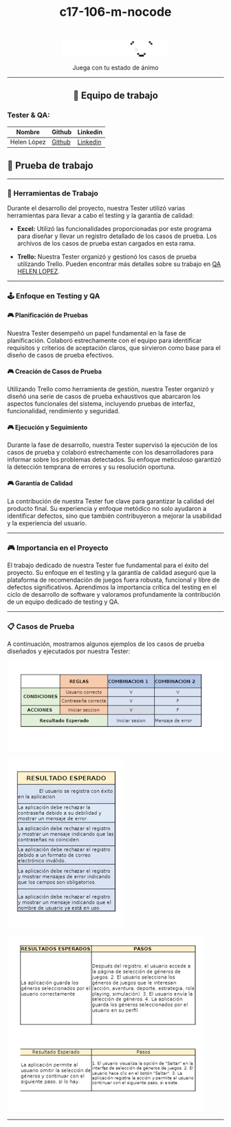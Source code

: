 <h1 align="center">c17-106-m-nocode</h1>
<br/>

<p align="center">
  <img src="logos/Logo Playmood.png" alt="Logo del proyecto" width="250">
</p>
<p align="center">Juega con tu estado de ánimo</p>

--------------

<h2 align="center">💼 Equipo de trabajo</h2>

### Tester & QA:

| Nombre   | Github                                  | Linkedin                                |
|----------|-----------------------------------------|-----------------------------------------|
| Helen López | [Github](enlace/al/perfil/github)    | [Linkedin](enlace/al/perfil/linkedin)|

## 💼 Prueba de trabajo

---
### 🔧 Herramientas de Trabajo

Durante el desarrollo del proyecto, nuestra Tester utilizó varias herramientas para llevar a cabo el testing y la garantía de calidad:

- **Excel:** Utilizó las funcionalidades proporcionadas por este programa para diseñar y llevar un registro detallado de los casos de prueba. Los archivos de los casos de prueba estan cargados en esta rama.

- **Trello:** Nuestra Tester organizó y gestionó los casos de prueba utilizando Trello. Pueden encontrar más detalles sobre su trabajo en [QA HELEN LOPEZ](https://trello.com/b/cuaso0Km/qa-helen-lopez).

---

### 🕹 Enfoque en Testing y QA

#### 🎮 Planificación de Pruebas

Nuestra Tester desempeñó un papel fundamental en la fase de planificación. Colaboró estrechamente con el equipo para identificar requisitos y criterios de aceptación claros, que sirvieron como base para el diseño de casos de prueba efectivos.

#### 🎮 Creación de Casos de Prueba

Utilizando Trello como herramienta de gestión, nuestra Tester organizó y diseñó una serie de casos de prueba exhaustivos que abarcaron los aspectos funcionales del sistema, incluyendo pruebas de interfaz, funcionalidad, rendimiento y seguridad.

#### 🎮 Ejecución y Seguimiento

Durante la fase de desarrollo, nuestra Tester supervisó la ejecución de los casos de prueba y colaboró estrechamente con los desarrolladores para informar sobre los problemas detectados. Su enfoque meticuloso garantizó la detección temprana de errores y su resolución oportuna.

#### 🎮 Garantía de Calidad

La contribución de nuestra Tester fue clave para garantizar la calidad del producto final. Su experiencia y enfoque metódico no solo ayudaron a identificar defectos, sino que también contribuyeron a mejorar la usabilidad y la experiencia del usuario.

---

### 🎮 Importancia en el Proyecto

El trabajo dedicado de nuestra Tester fue fundamental para el éxito del proyecto. Su enfoque en el testing y la garantía de calidad aseguró que la plataforma de recomendación de juegos fuera robusta, funcional y libre de defectos significativos. Aprendimos la importancia crítica del testing en el ciclo de desarrollo de software y valoramos profundamente la contribución de un equipo dedicado de testing y QA.

---

### 📋 Casos de Prueba

A continuación, mostramos algunos ejemplos de los casos de prueba diseñados y ejecutados por nuestra Tester:

![Tabla de valores](QA/casoDePruebas.png)

![Resultados de inicio de sesión](QA/casoDePruebas1.png)

![Resultados de elección de géneros](QA/casoDePruebas2.png)

---
